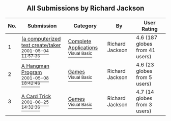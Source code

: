 ﻿<div align="center">

## All Submissions by Richard Jackson

</div>

No.  | Submission | Category | By   | User Rating
---- | ---------- | -------- | ---- | -----------
1 | [\[a computerized test create/taker<br /><sup>2001-05-04 11:57:36</sup>](https://github.com/Planet-Source-Code/richard-jackson-a-computerized-test-create-taker__1-22956) | [Complete Applications<br /><sup>Visual Basic</sup>](../ByCategory/complete-applications__1-27.md) | Richard Jackson | 4.6 (187 globes from 41 users)
2 | [A Hangman Program<br /><sup>2001-05-08 18:42:46</sup>](https://github.com/Planet-Source-Code/richard-jackson-a-hangman-program__1-23028) | [Games<br /><sup>Visual Basic</sup>](../ByCategory/games__1-38.md) | Richard Jackson | 4.6 (23 globes from 5 users)
3 | [A Card Trick<br /><sup>2001-06-25 14:32:36</sup>](https://github.com/Planet-Source-Code/richard-jackson-a-card-trick__1-24422) | [Games<br /><sup>Visual Basic</sup>](../ByCategory/games__1-38.md) | Richard Jackson | 4.7 (14 globes from 3 users)
